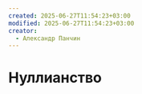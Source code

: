 ```yaml
---
created: 2025-06-27T11:54:23+03:00
modified: 2025-06-27T11:54:23+03:00
creator:
  - Александр Панчин
---
```


# Нуллианство
